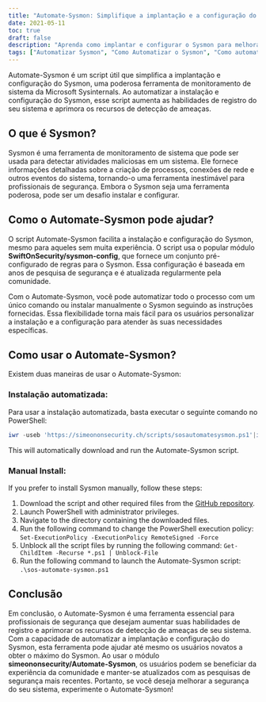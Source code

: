 ```yaml
---
title: "Automate-Sysmon: Simplifique a implantação e a configuração do Sysmon"
date: 2021-05-11
toc: true
draft: false
description: "Aprenda como implantar e configurar o Sysmon para melhorar a segurança do seu sistema com o script Automate-Sysmon, que simplifica o processo até mesmo para usuários novatos."
tags: ["Automatizar Sysmon", "Como Automatizar o Sysmon", "Como automatizar a configuração do Symon", "Como instalar o Symon", "Powershell", "Roteiro", "Implantação do Sysmon", "Configuração do Symon", "Log do sistema", "Detecção de Ameaças", "Atividade Maliciosa", "SwiftOnSecurity sysmon-config", "Microsoft Sysinternals", "Repositório GitHub", "BHIS", "Monitoramento do sistema", "Pesquisa de segurança", "Criação de processo", "Conexões de rede"]
---
```


Automate-Sysmon é um script útil que simplifica a implantação e configuração do Sysmon, uma poderosa ferramenta de monitoramento de sistema da Microsoft Sysinternals. Ao automatizar a instalação e configuração do Sysmon, esse script aumenta as habilidades de registro do seu sistema e aprimora os recursos de detecção de ameaças.

## O que é Sysmon?

Sysmon é uma ferramenta de monitoramento de sistema que pode ser usada para detectar atividades maliciosas em um sistema. Ele fornece informações detalhadas sobre a criação de processos, conexões de rede e outros eventos do sistema, tornando-o uma ferramenta inestimável para profissionais de segurança. Embora o Sysmon seja uma ferramenta poderosa, pode ser um desafio instalar e configurar.

## Como o Automate-Sysmon pode ajudar?

O script Automate-Sysmon facilita a instalação e configuração do Sysmon, mesmo para aqueles sem muita experiência. O script usa o popular módulo **SwiftOnSecurity/sysmon-config**, que fornece um conjunto pré-configurado de regras para o Sysmon. Essa configuração é baseada em anos de pesquisa de segurança e é atualizada regularmente pela comunidade.

Com o Automate-Sysmon, você pode automatizar todo o processo com um único comando ou instalar manualmente o Sysmon seguindo as instruções fornecidas. Essa flexibilidade torna mais fácil para os usuários personalizar a instalação e a configuração para atender às suas necessidades específicas.

## Como usar o Automate-Sysmon?

Existem duas maneiras de usar o Automate-Sysmon:

### Instalação automatizada:

Para usar a instalação automatizada, basta executar o seguinte comando no PowerShell:
```powershell
iwr -useb 'https://simeononsecurity.ch/scripts/sosautomatesysmon.ps1'|iex
```

This will automatically download and run the Automate-Sysmon script.

### Manual Install:

If you prefer to install Sysmon manually, follow these steps:

1. Download the script and other required files from the [GitHub repository](https://github.com/simeononsecurity/Automate-Sysmon).
2. Launch PowerShell with administrator privileges.
3. Navigate to the directory containing the downloaded files.
4. Run the following command to change the PowerShell execution policy: ```Set-ExecutionPolicy -ExecutionPolicy RemoteSigned -Force```
5. Unblock all the script files by running the following command: ```Get-ChildItem -Recurse *.ps1 | Unblock-File```
6. Run the following command to launch the Automate-Sysmon script: ```.\sos-automate-sysmon.ps1```


## Conclusão

Em conclusão, o Automate-Sysmon é uma ferramenta essencial para profissionais de segurança que desejam aumentar suas habilidades de registro e aprimorar os recursos de detecção de ameaças de seu sistema. Com a capacidade de automatizar a implantação e configuração do Sysmon, esta ferramenta pode ajudar até mesmo os usuários novatos a obter o máximo do Sysmon. Ao usar o módulo **simeononsecurity/Automate-Sysmon**, os usuários podem se beneficiar da experiência da comunidade e manter-se atualizados com as pesquisas de segurança mais recentes. Portanto, se você deseja melhorar a segurança do seu sistema, experimente o Automate-Sysmon!



